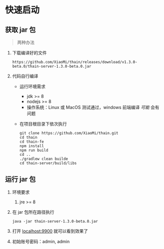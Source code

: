 <!--
 Copyright (c) 2019, Xiaomi, Inc.  All rights reserved.
 This source code is licensed under the Apache License Version 2.0, which
 can be found in the LICENSE file in the root directory of this source tree.
-->

# 快速启动

## 获取 jar 包

> 两种办法

1. 下载编译好的文件

   ```text
   https://github.com/XiaoMi/thain/releases/download/v1.3.0-beta.0/thain-server-1.3.0-beta.0.jar
   ```

1. 代码自行编译

   - 运行环境需求

     - jdk >= 8
     - nodejs >= 8
     - 操作系统：Linux 或 MacOS 测试通过，windows 前端编译 _可能_ 会有问题

   - 在项目根目录下依次执行

     ```shell
     git clone https://github.com/XiaoMi/thain.git
     cd thain
     cd thain-fe
     npm install
     npm run build
     cd ..
     ./gradlew clean builde
     cd thain-server/build/libs
     ```

## 运行 jar 包

1. 环境要求

   1. jre >= 8

1. 在 jar 包所在路径执行

   ```shell
   java -jar thain-server-1.3.0-beta.0.jar
   ```

1. 打开 [localhost:9900](http://localhost:9900) 就可以看到效果了

1. 初始账号密码：admin, admin
